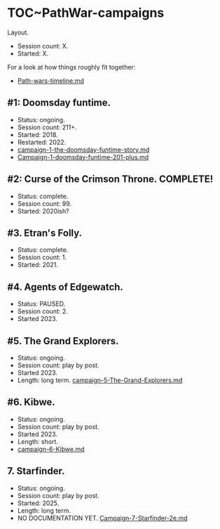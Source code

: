 # TOC~PathWar-campaigns

Layout.
- Session count: X.
- Started: X.

For a look at how things roughly fit together:
- [Path-wars-timeline.md](Campaign~Path-wars-timeline.md)

## #1: Doomsday funtime.
- Status: ongoing.
- Session count: 211+.
- Started: 2018. 
- Restarted: 2022.
- [campaign-1-the-doomsday-funtime-story.md](C1~Doomsday-funtime-128-to-200.md)
- [Campaign-1-doomsday-funtime-201-plus.md](Campaign~1-doomsday-funtime-201-plus.md)

## #2: Curse of the Crimson Throne. COMPLETE!
- Status: complete.
- Session count: 99.
- Started: 2020ish?

## #3. Etran's Folly.
- Status: complete.
- Session count: 1.
- Started: 2021.

## #4. Agents of Edgewatch.
- Status: PAUSED.
- Session count: 2.
- Started 2023.

## #5. The Grand Explorers.
- Status: ongoing.
- Session count: play by post.
- Started 2023.
- Length: long term.
[campaign-5-The-Grand-Explorers.md](Campaign~5-the-grand-explorers.md)

## #6. Kibwe.
- Status: ongoing.
- Session count: play by post.
- Started 2023.
- Length: short.
- [campaign-6-Kibwe.md](Campaign~6-kibwe.md)

## 7. Starfinder.
- Status: ongoing.
- Session count: play by post.
- Started: 2025.
- Length: long term.
- NO DOCUMENTATION YET.
[Campaign-7-Starfinder-2e.md](Campaign~7-Starfinder-2e.md)
